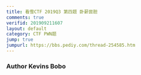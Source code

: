 ```yaml
---
title: 看雪CTF 2019Q3 第四题 卧薪尝胆
comments: true
verifid: 201909211607
layout: default
category: CTF PWN题
jump: true
jumpurl: https://bbs.pediy.com/thread-254585.htm
---
```


### Author Kevins Bobo

